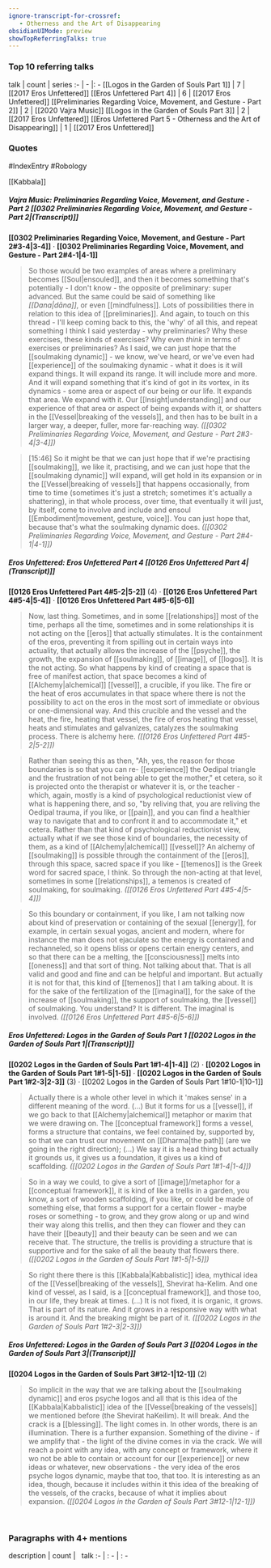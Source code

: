 ```yaml
---
ignore-transcript-for-crossref:
   - Otherness and the Art of Disappearing
obsidianUIMode: preview
showTopReferringTalks: true
---
```


### Top 10 referring talks
talk | count | series
:- | - |: -
[[Logos in the Garden of Souls Part 1]] | 7 | [[2017 Eros Unfettered]]
[[Eros Unfettered Part 4]] | 6 | [[2017 Eros Unfettered]]
[[Preliminaries Regarding Voice, Movement, and Gesture - Part 2]] | 2 | [[2020 Vajra Music]]
[[Logos in the Garden of Souls Part 3]] | 2 | [[2017 Eros Unfettered]]
[[Eros Unfettered Part 5 - Otherness and the Art of Disappearing]] | 1 | [[2017 Eros Unfettered]]

### Quotes
#IndexEntry #Robology

[[Kabbala]]

##### Vajra Music: Preliminaries Regarding Voice, Movement, and Gesture - Part 2 [[0302 Preliminaries Regarding Voice, Movement, and Gesture - Part 2|(Transcript)]]
<span class="counts">**[[0302 Preliminaries Regarding Voice, Movement, and Gesture - Part 2#3-4|3-4]]** · **[[0302 Preliminaries Regarding Voice, Movement, and Gesture - Part 2#4-1|4-1]]**</span>

> So those would be two examples of areas where a preliminary becomes [[Soul|ensouled]], and then it becomes something that's potentially - I don't know - the opposite of preliminary: super advanced. But the same could be said of something like _[[Dana|dāna]]_, or even [[mindfulness]]. Lots of possibilities there in relation to this idea of [[preliminaries]]. And again, to touch on this thread - I'll keep coming back to this, the 'why' of all this, and repeat something I think I said yesterday - why preliminaries? Why these exercises, these kinds of exercises? Why even _think_ in terms of exercises or preliminaries? As I said, we can just hope that the [[soulmaking dynamic]] - we know, we've heard, or we've even had [[experience]] of the soulmaking dynamic - what it does is it will expand things. It will expand its range. It will include more and more. And it will expand something that it's kind of got in its vortex, in its dynamics - some area or aspect of our being or our life. It expands that area. We expand with it. Our [[Insight|understanding]] and our experience of that area or aspect of being expands with it, or shatters in the [[Vessel|breaking of the vessels]], and then has to be built in a larger way, a deeper, fuller, more far-reaching way. _([[0302 Preliminaries Regarding Voice, Movement, and Gesture - Part 2#3-4|3-4]])_

> [15:46] So it might be that we can just hope that if we're practising [[soulmaking]], we like it, practising, and we can just hope that the [[soulmaking dynamic]] will expand, will get hold in its expansion or in the [[Vessel|breaking of vessels]] that happens occasionally, from time to time (sometimes it's just a stretch; sometimes it's actually a shattering), in that whole process, over time, that eventually it will just, by itself, come to involve and include and ensoul [[Embodiment|movement, gesture, voice]]. You can just hope that, because that's what the soulmaking dynamic does. _([[0302 Preliminaries Regarding Voice, Movement, and Gesture - Part 2#4-1|4-1]])_

##### Eros Unfettered: Eros Unfettered Part 4 [[0126 Eros Unfettered Part 4|(Transcript)]]
<span class="counts">**[[0126 Eros Unfettered Part 4#5-2|5-2]]** (4) · **[[0126 Eros Unfettered Part 4#5-4|5-4]]** · **[[0126 Eros Unfettered Part 4#5-6|5-6]]**</span>

> Now, last thing. Sometimes, and in some [[relationships]] most of the time, perhaps all the time, sometimes and in some relationships it is not acting on the [[eros]] that actually stimulates. It is the containment of the eros, preventing it from spilling out in certain ways into actuality, that actually allows the increase of the [[psyche]], the growth, the expansion of [[soulmaking]], of [[image]], of [[logos]]. It is the not acting. So what happens by kind of creating a space that is free of manifest action, that space becomes a kind of [[Alchemy|alchemical]] [[vessel]], a crucible, if you like. The fire or the heat of eros accumulates in that space where there is not the possibility to act on the eros in the most sort of immediate or obvious or one-dimensional way. And this crucible and the vessel and the heat, the fire, heating that vessel, the fire of eros heating that vessel, heats and stimulates and galvanizes, catalyzes the soulmaking process. There is alchemy here. _([[0126 Eros Unfettered Part 4#5-2|5-2]])_

> Rather than seeing this as then, "Ah, yes, the reason for those boundaries is so that you can re- [[experience]] the Oedipal triangle and the frustration of not being able to get the mother," et cetera, so it is projected onto the therapist or whatever it is, or the teacher - which, again, mostly is a kind of psychological reductionist view of what is happening there, and so, "by reliving that, you are reliving the Oedipal trauma, if you like, or [[pain]], and you can find a healthier way to navigate that and to confront it and to accommodate it," et cetera. Rather than that kind of psychological reductionist view, actually what if we see those kind of boundaries, the necessity of them, as a kind of [[Alchemy|alchemical]] [[vessel]]? An alchemy of [[soulmaking]] is possible through the containment of the [[eros]], through this space, sacred space if you like - [[temenos]] is the Greek word for sacred space, I think. So through the non-acting at that level, sometimes in some [[relationships]], a temenos is created of soulmaking, for soulmaking. _([[0126 Eros Unfettered Part 4#5-4|5-4]])_

> So this boundary or containment, if you like, I am not talking now about kind of preservation or containing of the sexual [[energy]], for example, in certain sexual yogas, ancient and modern, where for instance the man does not ejaculate so the energy is contained and rechanneled, so it opens bliss or opens certain energy centers, and so that there can be a melting, the [[consciousness]] melts into [[oneness]] and that sort of thing. Not talking about that. That is all valid and good and fine and can be helpful and important. But actually it is not for that, this kind of [[temenos]] that I am talking about. It is for the sake of the fertilization of the [[imaginal]], for the sake of the increase of [[soulmaking]], the support of soulmaking, the [[vessel]] of soulmaking. You understand? It is different. The imaginal is involved. _([[0126 Eros Unfettered Part 4#5-6|5-6]])_

##### Eros Unfettered: Logos in the Garden of Souls Part 1 [[0202 Logos in the Garden of Souls Part 1|(Transcript)]]
<span class="counts">**[[0202 Logos in the Garden of Souls Part 1#1-4|1-4]]** (2) · **[[0202 Logos in the Garden of Souls Part 1#1-5|1-5]]** · **[[0202 Logos in the Garden of Souls Part 1#2-3|2-3]]** (3) · [[0202 Logos in the Garden of Souls Part 1#10-1|10-1]]</span>

> Actually there is a whole other level in which it 'makes sense' in a different meaning of the word. (...) But it forms for us a [[vessel]], if we go back to that [[Alchemy|alchemical]] metaphor or maxim that we were drawing on. The [[conceptual framework]] forms a vessel, forms a structure that contains, we feel contained by, supported by, so that we can trust our movement on [[Dharma|the path]] (are we going in the right direction); (...) We say it is a head thing but actually it grounds us, it gives us a foundation, it gives us a kind of scaffolding. _([[0202 Logos in the Garden of Souls Part 1#1-4|1-4]])_

> So in a way we could, to give a sort of [[image]]/metaphor for a [[conceptual framework]], it is kind of like a trellis in a garden, you know, a sort of wooden scaffolding, if you like, or could be made of something else, that forms a support for a certain flower - maybe roses or something - to grow, and they grow along or up and wind their way along this trellis, and then they can flower and they can have their [[beauty]] and their beauty can be seen and we can receive that. The structure, the trellis is providing a structure that is supportive and for the sake of all the beauty that flowers there. _([[0202 Logos in the Garden of Souls Part 1#1-5|1-5]])_

> So right there there is this [[Kabbala|Kabbalistic]] idea, mythical idea of the [[Vessel|breaking of the vessels]], Shevirat ha-Kelim. And one kind of vessel, as I said, is a [[conceptual framework]], and those too, in our life, they break at times. (...) It is not fixed, it is organic, it grows. That is part of its nature. And it grows in a responsive way with what is around it. And the breaking might be part of it. _([[0202 Logos in the Garden of Souls Part 1#2-3|2-3]])_

##### Eros Unfettered: Logos in the Garden of Souls Part 3 [[0204 Logos in the Garden of Souls Part 3|(Transcript)]]
<span class="counts">**[[0204 Logos in the Garden of Souls Part 3#12-1|12-1]]** (2)</span>

> So implicit in the way that we are talking about the [[soulmaking dynamic]] and eros psyche logos and all that is this idea of the [[Kabbala|Kabbalistic]] idea of the [[Vessel|breaking of the vessels]] we mentioned before (the Shevirat haKeilim). It will break. And the crack is a [[blessing]]. The light comes in. In other words, there is an illumination. There is a further expansion. Something of the divine - if we amplify that - the light of the divine comes in via the crack. We will reach a point with any idea, with any concept or framework, where it wo not be able to contain or account for our [[experience]] or new ideas or whatever, new observations - the very idea of the eros psyche logos dynamic, maybe that too, that too. It is interesting as an idea, though, because it includes within it this idea of the breaking of the vessels, of the cracks, because of what it implies about expansion. _([[0204 Logos in the Garden of Souls Part 3#12-1|12-1]])_

<br/>


### Paragraphs with 4+ mentions
description | count | &nbsp;&nbsp;talk
:- | : - | : -

